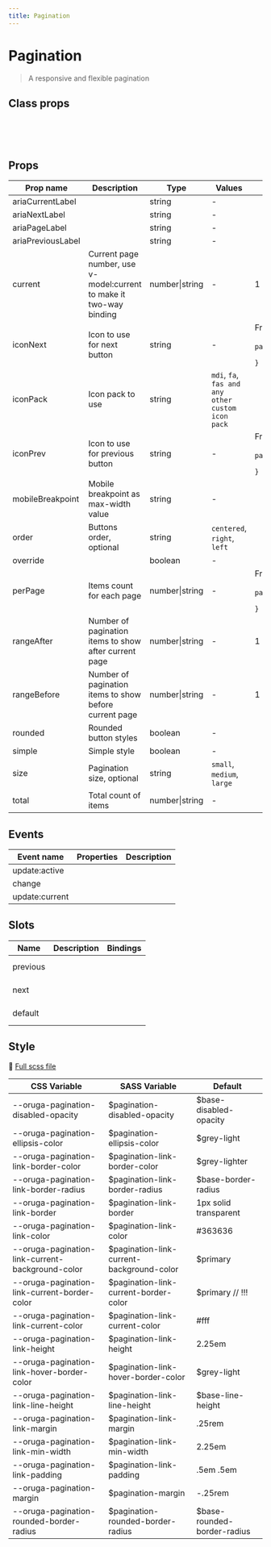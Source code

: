 ```yaml
---
title: Pagination
---
```


# Pagination

<div class="vp-doc">

> A responsive and flexible pagination

</div>
<example-pagination />

## Class props

<br />

<inspector-pagination-viewer />

<br />
<br />

<div class="vp-doc">

## Props

| Prop name         | Description                                                         | Type           | Values                                            | Default                                                                                                                                             |
| ----------------- | ------------------------------------------------------------------- | -------------- | ------------------------------------------------- | --------------------------------------------------------------------------------------------------------------------------------------------------- |
| ariaCurrentLabel  |                                                                     | string         | -                                                 |                                                                                                                                                     |
| ariaNextLabel     |                                                                     | string         | -                                                 |                                                                                                                                                     |
| ariaPageLabel     |                                                                     | string         | -                                                 |                                                                                                                                                     |
| ariaPreviousLabel |                                                                     | string         | -                                                 |                                                                                                                                                     |
| current           | Current page number, use v-model:current to make it two-way binding | number\|string | -                                                 | 1                                                                                                                                                   |
| iconNext          | Icon to use for next button                                         | string         | -                                                 | <div>From <b>config</b></div><br><code style='white-space: nowrap; padding: 0;'> pagination: {<br>&nbsp;&nbsp;iconNext: 'chevron-right'<br>}</code> |
| iconPack          | Icon pack to use                                                    | string         | `mdi`, `fa`, `fas and any other custom icon pack` |                                                                                                                                                     |
| iconPrev          | Icon to use for previous button                                     | string         | -                                                 | <div>From <b>config</b></div><br><code style='white-space: nowrap; padding: 0;'> pagination: {<br>&nbsp;&nbsp;iconPrev: 'chevron-left'<br>}</code>  |
| mobileBreakpoint  | Mobile breakpoint as max-width value                                | string         | -                                                 |                                                                                                                                                     |
| order             | Buttons order, optional                                             | string         | `centered`, `right`, `left`                       |                                                                                                                                                     |
| override          |                                                                     | boolean        | -                                                 |                                                                                                                                                     |
| perPage           | Items count for each page                                           | number\|string | -                                                 | <div>From <b>config</b></div><br><code style='white-space: nowrap; padding: 0;'> pagination: {<br>&nbsp;&nbsp;perPage: 20<br>}</code>               |
| rangeAfter        | Number of pagination items to show after current page               | number\|string | -                                                 | 1                                                                                                                                                   |
| rangeBefore       | Number of pagination items to show before current page              | number\|string | -                                                 | 1                                                                                                                                                   |
| rounded           | Rounded button styles                                               | boolean        | -                                                 |                                                                                                                                                     |
| simple            | Simple style                                                        | boolean        | -                                                 |                                                                                                                                                     |
| size              | Pagination size, optional                                           | string         | `small`, `medium`, `large`                        |                                                                                                                                                     |
| total             | Total count of items                                                | number\|string | -                                                 |                                                                                                                                                     |

## Events

| Event name     | Properties | Description |
| -------------- | ---------- | ----------- |
| update:active  |            |
| change         |            |
| update:current |            |

## Slots

| Name     | Description | Bindings   |
| -------- | ----------- | ---------- |
| previous |             | <br/><br/> |
| next     |             | <br/><br/> |
| default  |             | <br/><br/> |

## Style

📄 [Full scss file](https://github.com/oruga-ui/oruga/blob/master/packages/oruga/src/scss/components/__pagination.scss.scss)

| CSS Variable                                     | SASS Variable                              | Default                      |
| ------------------------------------------------ | ------------------------------------------ | ---------------------------- |
| --oruga-pagination-disabled-opacity              | \$pagination-disabled-opacity              | \$base-disabled-opacity      |
| --oruga-pagination-ellipsis-color                | \$pagination-ellipsis-color                | \$grey-light                 |
| --oruga-pagination-link-border-color             | \$pagination-link-border-color             | \$grey-lighter               |
| --oruga-pagination-link-border-radius            | \$pagination-link-border-radius            | \$base-border-radius         |
| --oruga-pagination-link-border                   | \$pagination-link-border                   | 1px solid transparent        |
| --oruga-pagination-link-color                    | \$pagination-link-color                    | #363636                      |
| --oruga-pagination-link-current-background-color | \$pagination-link-current-background-color | \$primary                    |
| --oruga-pagination-link-current-border-color     | \$pagination-link-current-border-color     | \$primary // !!!             |
| --oruga-pagination-link-current-color            | \$pagination-link-current-color            | #fff                         |
| --oruga-pagination-link-height                   | \$pagination-link-height                   | 2.25em                       |
| --oruga-pagination-link-hover-border-color       | \$pagination-link-hover-border-color       | \$grey-light                 |
| --oruga-pagination-link-line-height              | \$pagination-link-line-height              | \$base-line-height           |
| --oruga-pagination-link-margin                   | \$pagination-link-margin                   | .25rem                       |
| --oruga-pagination-link-min-width                | \$pagination-link-min-width                | 2.25em                       |
| --oruga-pagination-link-padding                  | \$pagination-link-padding                  | .5em .5em                    |
| --oruga-pagination-margin                        | \$pagination-margin                        | -.25rem                      |
| --oruga-pagination-rounded-border-radius         | \$pagination-rounded-border-radius         | \$base-rounded-border-radius |

</div>
